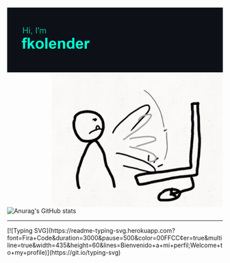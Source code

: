 [![MasterHead](https://github.com/fkolender/fkolender/blob/master/header.png)](https://github.com/fkolender)
<img align="right" alt="Coding" width="400" src="https://github.com/fkolender/fkolender/blob/master/gifbangkb.gif">
![Anurag's GitHub stats](https://github-readme-stats.vercel.app/api?username=fkolender&hide=contribs,prs,issues,stars&show_icons=true&theme=tokyonight)
<hr></hr>
[![Typing SVG](https://readme-typing-svg.herokuapp.com?font=Fira+Code&duration=3000&pause=500&color=00FFCC&center=true&multiline=true&width=435&height=60&lines=Bienvenido+a+mi+perfil;Welcome+to+my+profile)](https://git.io/typing-svg)
